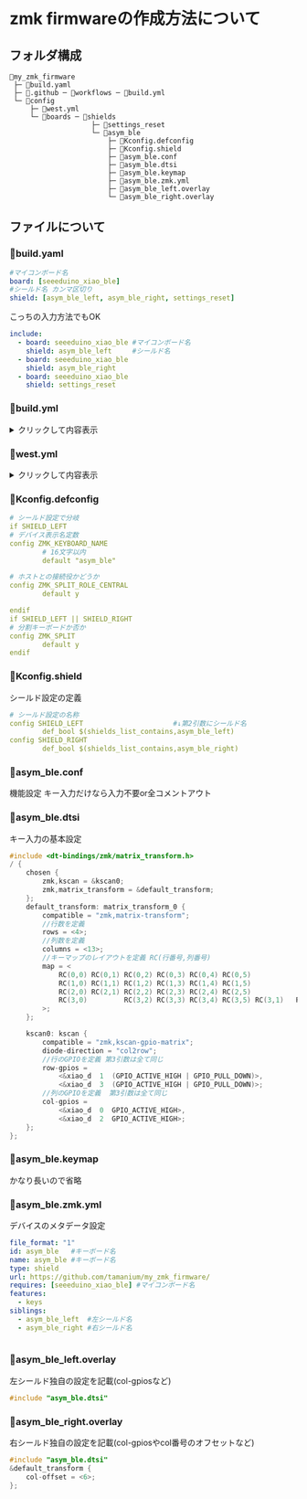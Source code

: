 # zmk firmwareの作成方法について
## フォルダ構成
```:フォルダ構成
📁my_zmk_firmware
 ├─ 📄build.yaml
 ├─ 📁.github ─ 📁workflows ─ 📄build.yml
 └─ 📁config
     ├─ 📄west.yml
     └─ 📁boards ─ 📁shields
                    ├─ 📁settings_reset
                    └─ 📁asym_ble
                        ├─ 📄Kconfig.defconfig
                        ├─ 📄Kconfig.shield
                        ├─ 📄asym_ble.conf
                        ├─ 📄asym_ble.dtsi
                        ├─ 📄asym_ble.keymap
                        ├─ 📄asym_ble.zmk.yml
                        ├─ 📄asym_ble_left.overlay
                        └─ 📄asym_ble_right.overlay
```
## ファイルについて

### 📄build.yaml
```yaml
#マイコンボード名
board: [seeeduino_xiao_ble]
#シールド名 カンマ区切り
shield: [asym_ble_left, asym_ble_right, settings_reset] 
```
こっちの入力方法でもOK
```yaml
include:
  - board: seeeduino_xiao_ble #マイコンボード名
    shield: asym_ble_left     #シールド名
  - board: seeeduino_xiao_ble
    shield: asym_ble_right
  - board: seeeduino_xiao_ble
    shield: settings_reset
```

### 📄build.yml
<details>

<summary>クリックして内容表示</summary>
	
```yml
on: [push, pull_request, workflow_dispatch]

jobs:
  build:
    uses: zmkfirmware/zmk/.github/workflows/build-user-config.yml@main
```
</details>

### 📄west.yml
<details>

<summary>クリックして内容表示</summary>

```yml
manifest:
  remotes:
    - name: zmkfirmware
      url-base: https://github.com/zmkfirmware
  projects:
    - name: zmk
      remote: zmkfirmware
      revision: main
      import: app/west.yml
  self:
    path: config
```
</details>

### 📄Kconfig.defconfig
```yml
# シールド設定で分岐
if SHIELD_LEFT             
# デバイス表示名定数
config ZMK_KEYBOARD_NAME
        # 16文字以内
        default "asym_ble"

# ホストとの接続役かどうか
config ZMK_SPLIT_ROLE_CENTRAL 
        default y          

endif
if SHIELD_LEFT || SHIELD_RIGHT
# 分割キーボードか否か
config ZMK_SPLIT
        default y
endif
```
### 📄Kconfig.shield
シールド設定の定義
```yml
# シールド設定の名称
config SHIELD_LEFT                      #↓第2引数にシールド名
        def_bool $(shields_list_contains,asym_ble_left)
config SHIELD_RIGHT
        def_bool $(shields_list_contains,asym_ble_right)
```
### 📄asym_ble.conf
機能設定 キー入力だけなら入力不要or全コメントアウト

### 📄asym_ble.dtsi
キー入力の基本設定
```c
#include <dt-bindings/zmk/matrix_transform.h>
/ {
	chosen {
		zmk,kscan = &kscan0;
		zmk,matrix_transform = &default_transform;
	};
	default_transform: matrix_transform_0 {
		compatible = "zmk,matrix-transform";
		//行数を定義
		rows = <4>;
		//列数を定義
		columns = <13>;
		//キーマップのレイアウトを定義 RC(行番号,列番号)
		map = <
			RC(0,0) RC(0,1) RC(0,2) RC(0,3) RC(0,4) RC(0,5)                            RC(0,6) RC(0,7) RC(0,8) RC(0,9) RC(0,10) RC(0,11) RC(3,11)
			RC(1,0) RC(1,1) RC(1,2) RC(1,3) RC(1,4) RC(1,5)                            RC(1,6) RC(1,7) RC(1,8) RC(1,9) RC(1,10) RC(1,11)
			RC(2,0) RC(2,1) RC(2,2) RC(2,3) RC(2,4) RC(2,5)                   RC(3,9)  RC(2,6) RC(2,7) RC(2,8) RC(2,9) RC(2,10) RC(2,11)
			RC(3,0)         RC(3,2) RC(3,3) RC(3,4) RC(3,5) RC(3,1)   RC(3,8) RC(3,10) RC(3,6) RC(3,7)
		>;
	};

	kscan0: kscan {
		compatible = "zmk,kscan-gpio-matrix";
		diode-direction = "col2row";
		//行のGPIOを定義 第3引数は全て同じ
		row-gpios =
			<&xiao_d  1  (GPIO_ACTIVE_HIGH | GPIO_PULL_DOWN)>,
			<&xiao_d  3  (GPIO_ACTIVE_HIGH | GPIO_PULL_DOWN)>;
		//列のGPIOを定義  第3引数は全て同じ
		col-gpios =
			<&xiao_d  0  GPIO_ACTIVE_HIGH>,
			<&xiao_d  2  GPIO_ACTIVE_HIGH>;
	};
};
```


### 📄asym_ble.keymap
かなり長いので省略<br>
### 📄asym_ble.zmk.yml
デバイスのメタデータ設定<br>
```yml
file_format: "1"
id: asym_ble   #キーボード名
name: asym_ble #キーボード名
type: shield
url: https://github.com/tamanium/my_zmk_firmware/
requires: [seeeduino_xiao_ble] #マイコンボード名
features:
  - keys
siblings:
  - asym_ble_left  #左シールド名
  - asym_ble_right #右シールド名
  
```
### 📄asym_ble_left.overlay
左シールド独自の設定を記載(col-gpiosなど)

```c
#include "asym_ble.dtsi"
```
### 📄asym_ble_right.overlay
右シールド独自の設定を記載(col-gpiosやcol番号のオフセットなど)

```c
#include "asym_ble.dtsi"
&default_transform {
	col-offset = <6>;
};
```
